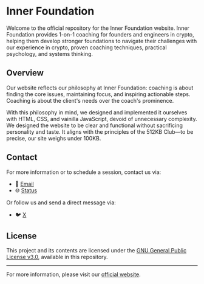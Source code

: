 # Inner Foundation

Welcome to the official repository for the Inner Foundation website. Inner Foundation provides 1-on-1 coaching for founders and engineers in crypto, helping them develop stronger foundations to navigate their challenges with our experience in crypto, proven coaching techniques, practical psychology, and systems thinking.

## Overview

Our website reflects our philosophy at Inner Foundation: coaching is about finding the core issues, maintaining focus, and inspiring actionable steps. Coaching is about the client's needs over the coach's prominence. 

With this philosophy in mind, we designed and implemented it ourselves with HTML, CSS, and vainilla JavaScript, devoid of unnecessary complexity. We designed the website to be clear and functional without sacrificing personality and taste. It aligns with the principles of the 512KB Club—to be precise, our site weighs under 100KB. 

## Contact

For more information or to schedule a session, contact us via:

- 📧 [Email](mailto:moni@inner.foundation)
- 🌐 [Status](https://status.app/u/G1sAAATCbSWL0ZAumSxZMFptwo_xwT1snwQnHLA3kDgNNCA7ysFDNqUIZ6pLXjmde03L7J_ra0ooc_R6gv0zzMSBa2OzbPm5CTFXGEc8qLQW8QA=#zQ3shsxV5ExQQkoUL7Vsq6uasTozTfnCYV6d4raFNcduzUEwN)

Or follow us and send a direct message via: 

- 🐦 [X](https://x.com/inner_fdation)

## License

This project and its contents are licensed under the [GNU General Public License v3.0](https://www.gnu.org/licenses/gpl-3.0.html), available in this repository.

---

For more information, please visit our [official website](https://inner.foundation/).
